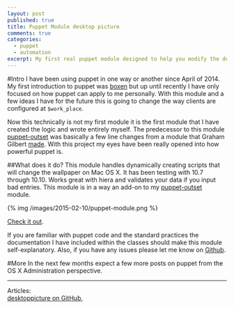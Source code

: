 ```yaml
---
layout: post
published: true
title: Puppet Module desktop picture
comments: true
categories: 
  - puppet
  - automation
excerpt: My first real puppet module designed to help you modify the desktop picture on OS X.
---
```


#Intro
I have been using puppet in one way or another since April of 2014. My first introduction to puppet was [boxen](https://boxen.github.com/) but up until recently I have only focused on how puppet can apply to me personally. With this module and a few ideas I have for the future this is going to change the way clients are configured at ``$work_place``. 

Now this technically is not my first module it is the first module that I have created the logic and wrote entirely myself. The predecessor to this module [puppet-outset](https://github.com/clburlison/puppet-outset) was basically a few line changes from a module that Graham Gilbert [made](https://github.com/grahamgilbert/puppet-scriptrunner). With this project my eyes have been really opened into how powerful puppet is.

##What does it do?
This module handles dynamically creating scripts that will change the wallpaper on Mac OS X. It has been testing with 10.7 through 10.10. Works great with hiera and validates your data if you input bad entries. This module is in a way an add-on to my [puppet-outset](https://github.com/clburlison/puppet-outset) module.

{% img /images/2015-02-10/puppet-module.png %}

[Check it out](https://github.com/clburlison/puppet-desktoppicture).

If you are familiar with puppet code and the standard practices the documentation I have included within the classes should make this module self-explanatory. Also, if you have any issues please let me know on [Github](https://github.com/clburlison/puppet-desktoppicture/issues).

#More
In the next few months expect a few more posts on puppet from the OS X Administration perspective.

---

Articles:  
[desktoppicture on GitHub](https://github.com/clburlison/puppet-desktoppicture),  